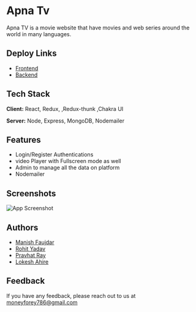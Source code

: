 
# Apna Tv

Apna TV is a movie website that have movies and web series around the world in many languages.

## Deploy Links
- [Frontend](apnatv.vercel.app/)
- [Backend](https://zeebackend-production.up.railway.app)

## Tech Stack

**Client:** React, Redux, ,Redux-thunk ,Chakra UI

**Server:** Node, Express, MongoDB, Nodemailer


## Features

- Login/Register Authentications
- video Player with Fullscreen mode as well
- Admin to manage all the data on platform
- Nodemailer


## Screenshots

![App Screenshot](https://i.postimg.cc/9MJdVn5J/Screenshot-223.png)


## Authors

- [Manish Faujdar](https://github.com/moneyforey)
- [Rohit Yadav](https://github.com/rohity0)
- [Pravhat Ray](https://github.com/pravhatray)
- [Lokesh Ahire](https://github.com/lokeshahire)



## Feedback

If you have any feedback, please reach out to us at moneyforey786@gmail.com

